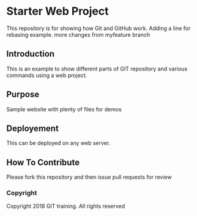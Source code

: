 # Starter Web Project

This repository is for showing how Git and GitHub work.
Adding a line for rebasing example.
more changes from myfeature branch

## Introduction

This is an example to show different parts of GIT repository and various commands using a web project.

## Purpose

Sample website with plenty of files for demos

## Deployement

This can be deployed on any web server.

## How To Contribute

Please fork this repository and then issue pull requests for review

### Copyright

Copyright 2018 GIT training. All rights reserved

